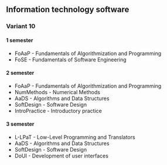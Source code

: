 ## Information technology software 
### Variant 10

#### 1 semester
* FoAaP - Fundamentals of Algorithmization and Programming
* FoSE - Fundamentals of Software Engineering 

#### 2 semester
* FoAaP - Fundamentals of Algorithmization and Programming
* NumMethods - Numerical Methods
* AaDS - Algorithms and Data Structures
* SoftDesign - Software Design
* IntroPractice - Introductory practice

#### 3 semester
* L-LPaT - Low-Level Programming and Translators
* AaDS - Algorithms and Data Structures
* SoftDesign - Software Design
* DoUI - Development of user interfaces
